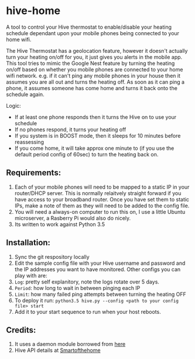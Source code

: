 # hive-home

A tool to control your Hive thermostat to enable/disable your heating schedule dependant upon your mobile phones being connected to your home wifi.

The Hive Thermostat has a geolocation feature, however it doesn't actually turn your heating on/off for you, it just gives you alerts in the mobile app. This tool tries to mimic the Google Nest feature by turning the heating on/off based on whether you mobile phones are connected to your home wifi network. e.g. if it can't ping any mobile phones in your house then it assumes you are all out and turns the heating off. As soon as it can ping a phone, it assumes someone has come home and turns it back onto the schedule again.

Logic:
* If at least one phone responds then it turns the Hive on to use your schedule
* If no phones respond, it turns your heating off
* If you system is in BOOST mode, then it sleeps for 10 minutes before reassessing
* If you come home, it will take approx one minute to (if you use the default period config of 60sec) to turn the heating back on.

## Requirements:
1. Each of your mobile phones will need to be mapped to a static IP in your router/DHCP server. This is normally relaitvely straight forward if you have access to your broadband router. Once you have set them to static IPs, make a note of them as they will need to be added to the config file.
2. You will need a always-on computer to run this on, I use a little Ubuntu microserver, a Rasberry Pi would also do nicely.
3. Its written to work against Python 3.5

## Installation:
1. Sync the git respository locally
2. Edit the sample config file with your Hive username and password and the IP addresses you want to have monitored. Other configs you can play with are:
  1. `Log`: pretty self explanitory, note the logs rotate over 5 days. 
  2. `Period`: how long to wait in between pinging each IP
  3. `Limit`: how many failed ping attempts between turning the heating OFF
3. To deploy it run: `python3.5 hive.py --config <path to your config file> start`
4. Add it to your start sequence to run when your host reboots.

## Credits:
1. It uses a daemon module borrowed from [here](http://web.archive.org/web/20131017130434/http://www.jejik.com/articles/2007/02/a_simple_unix_linux_daemon_in_python/)
2. Hive API details at [Smartofthehome](http://www.smartofthehome.com/2016/05/hive-rest-api-v6/)

